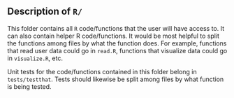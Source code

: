 ## Description of `R/`

This folder contains all `R` code/functions that the user will have access to. It can also contain helper R code/functions. It would be most helpful to split the functions among files by what the function does. For example, functions that read user data could go in `read.R`, functions that visualize data could go in `visualize.R`, etc.

Unit tests for the code/functions contained in this folder belong in `tests/testthat`. Tests should likewise be split among files by what function is being tested.
